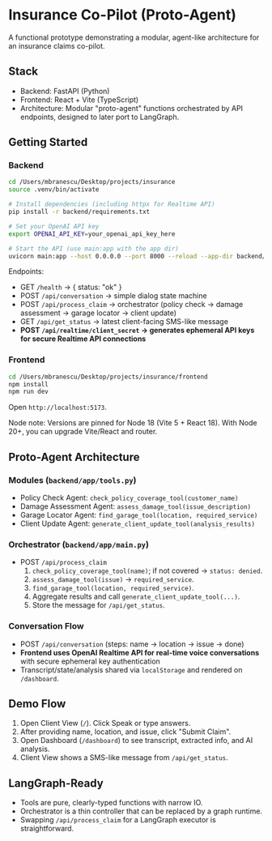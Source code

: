 # Insurance Co-Pilot (Proto-Agent)

A functional prototype demonstrating a modular, agent-like architecture for an insurance claims co-pilot.

## Stack
- Backend: FastAPI (Python)
- Frontend: React + Vite (TypeScript)
- Architecture: Modular "proto-agent" functions orchestrated by API endpoints, designed to later port to LangGraph.

## Getting Started

### Backend
```bash
cd /Users/mbranescu/Desktop/projects/insurance
source .venv/bin/activate

# Install dependencies (including httpx for Realtime API)
pip install -r backend/requirements.txt

# Set your OpenAI API key
export OPENAI_API_KEY=your_openai_api_key_here

# Start the API (use main:app with the app dir)
uvicorn main:app --host 0.0.0.0 --port 8000 --reload --app-dir backend/app
```
Endpoints:
- GET `/health` → { status: "ok" }
- POST `/api/conversation` → simple dialog state machine
- POST `/api/process_claim` → orchestrator (policy check → damage assessment → garage locator → client update)
- GET `/api/get_status` → latest client-facing SMS-like message
- **POST `/api/realtime/client_secret` → generates ephemeral API keys for secure Realtime API connections**

### Frontend
```bash
cd /Users/mbranescu/Desktop/projects/insurance/frontend
npm install
npm run dev
```
Open `http://localhost:5173`.

Node note: Versions are pinned for Node 18 (Vite 5 + React 18). With Node 20+, you can upgrade Vite/React and router.

## Proto-Agent Architecture

### Modules (`backend/app/tools.py`)
- Policy Check Agent: `check_policy_coverage_tool(customer_name)`
- Damage Assessment Agent: `assess_damage_tool(issue_description)`
- Garage Locator Agent: `find_garage_tool(location, required_service)`
- Client Update Agent: `generate_client_update_tool(analysis_results)`

### Orchestrator (`backend/app/main.py`)
- POST `/api/process_claim`
  1) `check_policy_coverage_tool(name)`; if not covered → `status: denied`.
  2) `assess_damage_tool(issue)` → `required_service`.
  3) `find_garage_tool(location, required_service)`.
  4) Aggregate results and call `generate_client_update_tool(...)`.
  5) Store the message for `/api/get_status`.

### Conversation Flow
- POST `/api/conversation` (steps: name → location → issue → done)
- **Frontend uses OpenAI Realtime API for real-time voice conversations** with secure ephemeral key authentication
- Transcript/state/analysis shared via `localStorage` and rendered on `/dashboard`.

## Demo Flow
1. Open Client View (`/`). Click Speak or type answers.
2. After providing name, location, and issue, click "Submit Claim".
3. Open Dashboard (`/dashboard`) to see transcript, extracted info, and AI analysis.
4. Client View shows a SMS-like message from `/api/get_status`.

## LangGraph-Ready
- Tools are pure, clearly-typed functions with narrow IO.
- Orchestrator is a thin controller that can be replaced by a graph runtime.
- Swapping `/api/process_claim` for a LangGraph executor is straightforward.
